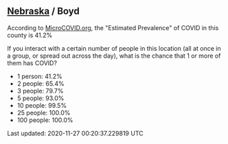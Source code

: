 
## [Nebraska](/united-states/nebraska) / Boyd

According to [MicroCOVID.org](http://microcovid.org),
the "Estimated Prevalence" of COVID in this county is 41.2%

If you interact with a certain number of people in this location
(all at once in a group, or spread out across the day), what is the chance that
1 or more of them has COVID?

- 1 person: 41.2%
- 2 people: 65.4%
- 3 people: 79.7%
- 5 people: 93.0%
- 10 people: 99.5%
- 25 people: 100.0%
- 100 people: 100.0%

Last updated: 2020-11-27 00:20:37.229819 UTC
